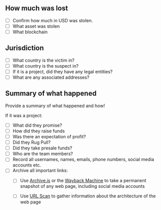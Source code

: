 ## How much was lost
- [ ] Confirm how much in USD was stolen.
- [ ] What asset was stolen
- [ ] What blockchain

## Jurisdiction
- [ ] What country is the victim in?
- [ ] What country is the suspect in?
- [ ] If it is a project, did they have any legal entities?
- [ ] What are any associated addresses?
## Summary of what happened
Provide a summary of what happened and how! 

If it was a project:
- [ ] What did they promise?
- [ ] How did they raise funds
- [ ] Was there an expectation of profit?
- [ ] Did they Rug Pull?
- [ ] Did they take presale funds?
- [ ] Who are the team members?
- [ ] Record all usernames, names, emails, phone numbers, social media accounts etc.
- [ ] Archive all important links:
	- [ ] Use [Archive.is](https://archive.is) or the [Wayback Machine](https://archive.org) to take a permanent snapshot of any web page, including social media accounts
	- [ ] Use [URL Scan](https://urlscan.io) to gather information about the architecture of the web page

